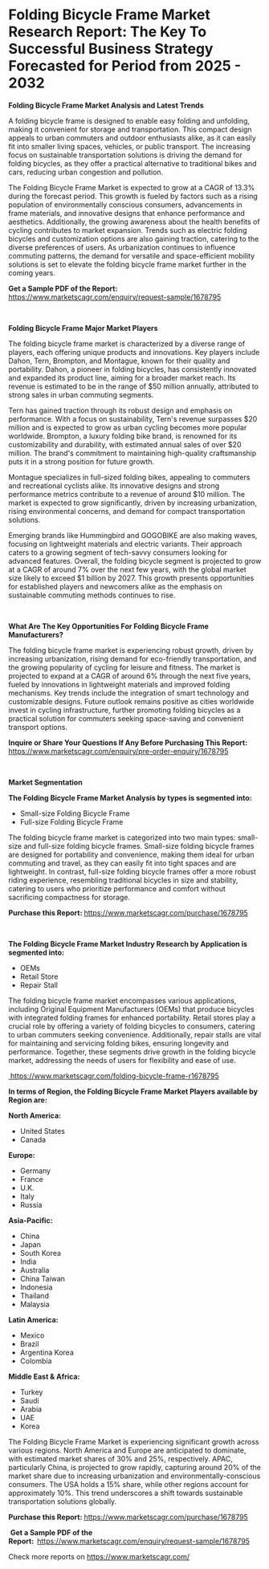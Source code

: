 <p><h1>Folding Bicycle Frame Market Research Report: The Key To Successful Business Strategy Forecasted for Period from 2025 - 2032</h1></p><p><strong>Folding Bicycle Frame Market Analysis and Latest Trends</strong></p>
<p><p>A folding bicycle frame is designed to enable easy folding and unfolding, making it convenient for storage and transportation. This compact design appeals to urban commuters and outdoor enthusiasts alike, as it can easily fit into smaller living spaces, vehicles, or public transport. The increasing focus on sustainable transportation solutions is driving the demand for folding bicycles, as they offer a practical alternative to traditional bikes and cars, reducing urban congestion and pollution.</p><p>The Folding Bicycle Frame Market is expected to grow at a CAGR of 13.3% during the forecast period. This growth is fueled by factors such as a rising population of environmentally conscious consumers, advancements in frame materials, and innovative designs that enhance performance and aesthetics. Additionally, the growing awareness about the health benefits of cycling contributes to market expansion. Trends such as electric folding bicycles and customization options are also gaining traction, catering to the diverse preferences of users. As urbanization continues to influence commuting patterns, the demand for versatile and space-efficient mobility solutions is set to elevate the folding bicycle frame market further in the coming years.</p></p>
<p><strong>Get a Sample PDF of the Report:&nbsp;</strong> <a href="https://www.marketscagr.com/enquiry/request-sample/1678795?utm_campaign=2782&utm_medium=2&utm_source=Github&utm_content=ia&utm_term=06032025&utm_id=folding-bicycle-frame">https://www.marketscagr.com/enquiry/request-sample/1678795</a></p>
<p>&nbsp;</p>
<p><strong>Folding Bicycle Frame Major Market Players</strong></p>
<p><p>The folding bicycle frame market is characterized by a diverse range of players, each offering unique products and innovations. Key players include Dahon, Tern, Brompton, and Montague, known for their quality and portability. Dahon, a pioneer in folding bicycles, has consistently innovated and expanded its product line, aiming for a broader market reach. Its revenue is estimated to be in the range of $50 million annually, attributed to strong sales in urban commuting segments.</p><p>Tern has gained traction through its robust design and emphasis on performance. With a focus on sustainability, Tern's revenue surpasses $20 million and is expected to grow as urban cycling becomes more popular worldwide. Brompton, a luxury folding bike brand, is renowned for its customizability and durability, with estimated annual sales of over $20 million. The brand's commitment to maintaining high-quality craftsmanship puts it in a strong position for future growth.</p><p>Montague specializes in full-sized folding bikes, appealing to commuters and recreational cyclists alike. Its innovative designs and strong performance metrics contribute to a revenue of around $10 million. The market is expected to grow significantly, driven by increasing urbanization, rising environmental concerns, and demand for compact transportation solutions.</p><p>Emerging brands like Hummingbird and GOGOBIKE are also making waves, focusing on lightweight materials and electric variants. Their approach caters to a growing segment of tech-savvy consumers looking for advanced features. Overall, the folding bicycle segment is projected to grow at a CAGR of around 7% over the next few years, with the global market size likely to exceed $1 billion by 2027. This growth presents opportunities for established players and newcomers alike as the emphasis on sustainable commuting methods continues to rise.</p></p>
<p>&nbsp;</p>
<p><strong>What Are The Key Opportunities For Folding Bicycle Frame Manufacturers?</strong></p>
<p><p>The folding bicycle frame market is experiencing robust growth, driven by increasing urbanization, rising demand for eco-friendly transportation, and the growing popularity of cycling for leisure and fitness. The market is projected to expand at a CAGR of around 6% through the next five years, fueled by innovations in lightweight materials and improved folding mechanisms. Key trends include the integration of smart technology and customizable designs. Future outlook remains positive as cities worldwide invest in cycling infrastructure, further promoting folding bicycles as a practical solution for commuters seeking space-saving and convenient transport options.</p></p>
<p><strong>Inquire or Share Your Questions If Any Before Purchasing This Report:</strong> <a href="https://www.marketscagr.com/enquiry/pre-order-enquiry/1678795?utm_campaign=2782&utm_medium=2&utm_source=Github&utm_content=ia&utm_term=06032025&utm_id=folding-bicycle-frame">https://www.marketscagr.com/enquiry/pre-order-enquiry/1678795</a></p>
<p>&nbsp;</p>
<p><strong>Market Segmentation</strong></p>
<p><strong>The Folding Bicycle Frame Market Analysis by types is segmented into:</strong></p>
<p><ul><li>Small-size Folding Bicycle Frame</li><li>Full-size Folding Bicycle Frame</li></ul></p>
<p><p>The folding bicycle frame market is categorized into two main types: small-size and full-size folding bicycle frames. Small-size folding bicycle frames are designed for portability and convenience, making them ideal for urban commuting and travel, as they can easily fit into tight spaces and are lightweight. In contrast, full-size folding bicycle frames offer a more robust riding experience, resembling traditional bicycles in size and stability, catering to users who prioritize performance and comfort without sacrificing compactness for storage.</p></p>
<p><strong>Purchase this Report:&nbsp;</strong><a href="https://www.marketscagr.com/purchase/1678795?utm_campaign=2782&utm_medium=2&utm_source=Github&utm_content=ia&utm_term=06032025&utm_id=folding-bicycle-frame">https://www.marketscagr.com/purchase/1678795</a></p>
<p>&nbsp;</p>
<p><strong>The Folding Bicycle Frame Market Industry Research by Application is segmented into:</strong></p>
<p><ul><li>OEMs</li><li>Retail Store</li><li>Repair Stall</li></ul></p>
<p><p>The folding bicycle frame market encompasses various applications, including Original Equipment Manufacturers (OEMs) that produce bicycles with integrated folding frames for enhanced portability. Retail stores play a crucial role by offering a variety of folding bicycles to consumers, catering to urban commuters seeking convenience. Additionally, repair stalls are vital for maintaining and servicing folding bikes, ensuring longevity and performance. Together, these segments drive growth in the folding bicycle market, addressing the needs of users for flexibility and ease of use.</p></p>
<p><a href="https://www.marketscagr.com/folding-bicycle-frame-r1678795?utm_campaign=2782&utm_medium=2&utm_source=Github&utm_content=ia&utm_term=06032025&utm_id=folding-bicycle-frame">&nbsp;https://www.marketscagr.com/folding-bicycle-frame-r1678795</a></p>
<p><strong>In terms of Region, the Folding Bicycle Frame Market Players available by Region are:</strong></p>
<p>
    <p> <strong> North America: </strong>
        <ul>
            <li>United States</li>
            <li>Canada</li>
        </ul>
        </p> 
    <p> <strong> Europe: </strong>
        <ul>
            <li>Germany</li>
            <li>France</li>
            <li>U.K.</li>
            <li>Italy</li>
            <li>Russia</li>
        </ul>
        </p> 
    <p> <strong> Asia-Pacific: </strong>
        <ul>
            <li>China</li>
            <li>Japan</li>
            <li>South Korea</li>
            <li>India</li>
            <li>Australia</li>
            <li>China Taiwan</li>
            <li>Indonesia</li>
            <li>Thailand</li>
            <li>Malaysia</li>
        </ul>
        </p> 
    <p> <strong> Latin America: </strong>
        <ul>
            <li>Mexico</li>
            <li>Brazil</li>
            <li>Argentina Korea</li>
            <li>Colombia</li>
        </ul>
        </p> 
    <p> <strong> Middle East & Africa: </strong>
        <ul>
            <li>Turkey</li>
            <li>Saudi</li>
            <li>Arabia</li>
            <li>UAE</li>
            <li>Korea</li>
        </ul>
    </p>
    </p>
<p><p>The Folding Bicycle Frame Market is experiencing significant growth across various regions. North America and Europe are anticipated to dominate, with estimated market shares of 30% and 25%, respectively. APAC, particularly China, is projected to grow rapidly, capturing around 20% of the market share due to increasing urbanization and environmentally-conscious consumers. The USA holds a 15% share, while other regions account for approximately 10%. This trend underscores a shift towards sustainable transportation solutions globally.</p></p>
<p><strong>Purchase this Report: </strong><a href="https://www.marketscagr.com/purchase/1678795?utm_campaign=2782&utm_medium=2&utm_source=Github&utm_content=ia&utm_term=06032025&utm_id=folding-bicycle-frame">https://www.marketscagr.com/purchase/1678795</a></p>
<p>&nbsp;<strong>Get a Sample PDF of the Report:&nbsp;&nbsp;</strong><a href="https://www.marketscagr.com/enquiry/request-sample/1678795?utm_campaign=2782&utm_medium=2&utm_source=Github&utm_content=ia&utm_term=06032025&utm_id=folding-bicycle-frame">https://www.marketscagr.com/enquiry/request-sample/1678795</a></p>
<p><strong></strong></p>
<p>Check more reports on <a href="https://www.marketscagr.com/?utm_campaign=2782&utm_medium=2&utm_source=Github&utm_content=ia&utm_term=06032025&utm_id=folding-bicycle-frame">https://www.marketscagr.com/</a></p>